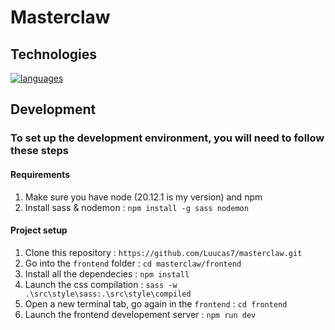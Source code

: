 # Masterclaw

## Technologies

[![languages](https://skillicons.dev/icons?i=vite,sass,ts,react,mui,nodejs,mongo,js,html,rust,jest,npm)](https://skillicons.dev)

## Development

### To set up the development environment, you will need to follow these steps

#### Requirements

1. Make sure you have node (20.12.1 is my version) and npm
2. Install sass & nodemon : `npm install -g sass nodemon`

#### Project setup

1. Clone this repository : `https://github.com/Luucas7/masterclaw.git`
2. Go into the `frontend` folder : `cd masterclaw/frontend`
3. Install all the dependecies : `npm install`
4. Launch the css compilation : `sass -w .\src\style\sass:.\src\style\compiled`
5. Open a new terminal tab, go again in the `frontend` : `cd frontend`
6. Launch the frontend developement server : `npm run dev`
